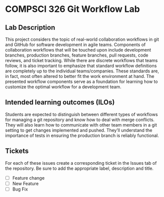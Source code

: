 # COMPSCI 326 Git Workflow Lab

## Lab Description

This project considers the topic of real-world collaboration workflows in git and GitHub for software development in agile teams. Components of collaboration workflows that will be touched upon include development branches, production branches, feature branches, pull requests, code reviews, and ticket tracking. While there are discrete workflows that teams follow, it is also important to emphasize that standard workflow definitions are completely up to the individual teams/companies. These standards are, in fact, most often altered to better fit the work environment at hand. The presented workflow components serve as a foundation for learning how to customize the optimal workflow for a development team.

## Intended learning outcomes (ILOs)

Students are expected to distinguish between different types of workflows for managing a git repository and know how to deal with merge conflicts. They will also learn how to communicate with other team members in a git setting to get changes implemented and pushed. They’ll understand the importance of tests in ensuring the production branch is reliably functional.

## Tickets 

For each of these issues create a corresponding ticket in the Issues tab of the repository. Be sure to add the appropriate label, description and title.

- [ ] Feature change
- [ ] New Feature
- [ ] Bug Fix
